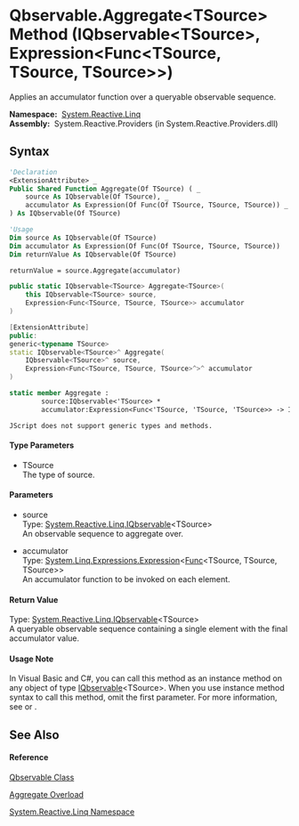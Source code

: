 # Qbservable.Aggregate\<TSource\> Method (IQbservable\<TSource\>, Expression\<Func\<TSource, TSource, TSource\>\>)

Applies an accumulator function over a queryable observable sequence.

**Namespace:**  [System.Reactive.Linq](System.Reactive.Linq\System.Reactive.Linq.md)  
**Assembly:**  System.Reactive.Providers (in System.Reactive.Providers.dll)

## Syntax

```vb
'Declaration
<ExtensionAttribute> _
Public Shared Function Aggregate(Of TSource) ( _
    source As IQbservable(Of TSource), _
    accumulator As Expression(Of Func(Of TSource, TSource, TSource)) _
) As IQbservable(Of TSource)
```

```vb
'Usage
Dim source As IQbservable(Of TSource)
Dim accumulator As Expression(Of Func(Of TSource, TSource, TSource))
Dim returnValue As IQbservable(Of TSource)

returnValue = source.Aggregate(accumulator)
```

```csharp
public static IQbservable<TSource> Aggregate<TSource>(
    this IQbservable<TSource> source,
    Expression<Func<TSource, TSource, TSource>> accumulator
)
```

```c++
[ExtensionAttribute]
public:
generic<typename TSource>
static IQbservable<TSource>^ Aggregate(
    IQbservable<TSource>^ source, 
    Expression<Func<TSource, TSource, TSource>^>^ accumulator
)
```

```fsharp
static member Aggregate : 
        source:IQbservable<'TSource> * 
        accumulator:Expression<Func<'TSource, 'TSource, 'TSource>> -> IQbservable<'TSource> 
```

```jscript
JScript does not support generic types and methods.
```

#### Type Parameters

- TSource  
  The type of source.

#### Parameters

- source  
  Type: [System.Reactive.Linq.IQbservable](IQbservable\IQbservable(TSource).md)\<TSource\>  
  An observable sequence to aggregate over.

- accumulator  
  Type: [System.Linq.Expressions.Expression](https://msdn.microsoft.com/en-us/library/Bb335710)\<[Func](https://msdn.microsoft.com/en-us/library/Bb534647)\<TSource, TSource, TSource\>\>  
  An accumulator function to be invoked on each element.

#### Return Value

Type: [System.Reactive.Linq.IQbservable](IQbservable\IQbservable(TSource).md)\<TSource\>  
A queryable observable sequence containing a single element with the final accumulator value.

#### Usage Note

In Visual Basic and C\#, you can call this method as an instance method on any object of type [IQbservable](IQbservable\IQbservable(TSource).md)\<TSource\>. When you use instance method syntax to call this method, omit the first parameter. For more information, see [](https://msdn.microsoft.com/en-us/library/Bb384936) or [](https://msdn.microsoft.com/en-us/library/Bb383977).

## See Also

#### Reference

[Qbservable Class](Qbservable\Qbservable.md)

[Aggregate Overload](Aggregate\Qbservable.Aggregate.md)

[System.Reactive.Linq Namespace](System.Reactive.Linq\System.Reactive.Linq.md)
